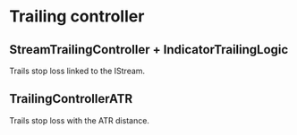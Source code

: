 # Trailing controller

## StreamTrailingController + IndicatorTrailingLogic

Trails stop loss linked to the IStream.

## TrailingControllerATR

Trails stop loss with the ATR distance.